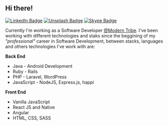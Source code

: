 Hi there!
- 
[![LinkedIn Badge](https://img.shields.io/badge/-LinkedIn-blue?logo=LinkedIn&labelColor=0076b5&color=0076b5&?style=flat-square&link=https://www.linkedin.com/in/crisoforo/)](https://www.linkedin.com/in/crisoforo/) [![Unsplash Badge](https://img.shields.io/badge/-Photos-dark?logo=Unsplash&labelColor=000&color=000&?style=flat-square&link=https://unsplash.com/@mitogh)](https://unsplash.com/@mitogh) [![Skype Badge](https://img.shields.io/badge/-Skype-blue?logo=skype&labelColor=FFF&color=00aff1&?style=flat-square)](https://join.skype.com/invite/DANjExZPGxMq)

Currently I'm working as a Software Developer [@Modern Tribe](https://tri.be/). I've been working with different technologies and staks since the beggining of my _"professional"_ career in Software Development, between stacks, languages and others technologies I've work with are: 

**Back End**

- Java - Android Development
- Ruby - Rails
- PHP - Laravel, WordPress
- JavaScript - NodeJS, Express.js, happi

**Front End**

- Vanilla JavaScript
- React JS and Native
- Angular
- HTML, CSS, SASS 

